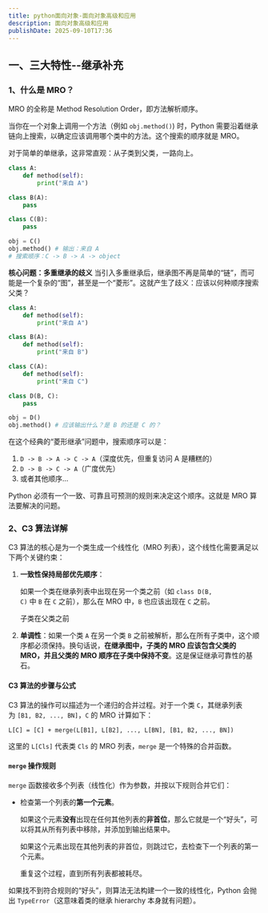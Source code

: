 ```yaml
---
title: python面向对象-面向对象高级和应用
description: 面向对象高级和应用
publishDate: 2025-09-10T17:36
---
```

## 一、三大特性--继承补充

### 1、什么是 MRO？

MRO 的全称是 Method Resolution Order，即方法解析顺序。

当你在一个对象上调用一个方法（例如 `obj.method()`) 时，Python 需要沿着继承链向上搜索，以确定应该调用哪个类中的方法。这个搜索的顺序就是 MRO。

对于简单的单继承，这非常直观：从子类到父类，一路向上。

```python
class A:
    def method(self):
        print("来自 A")

class B(A):
    pass

class C(B):
    pass

obj = C()
obj.method() # 输出：来自 A
# 搜索顺序：C -> B -> A -> object
```

**核心问题：多重继承的歧义**
当引入多重继承后，继承图不再是简单的“链”，而可能是一个复杂的“图”，甚至是一个“菱形”。这就产生了歧义：应该以何种顺序搜索父类？

```python
class A:
    def method(self):
        print("来自 A")

class B(A):
    def method(self):
        print("来自 B")

class C(A):
    def method(self):
        print("来自 C")

class D(B, C):
    pass

obj = D()
obj.method() # 应该输出什么？是 B 的还是 C 的？
```

在这个经典的“菱形继承”问题中，搜索顺序可以是：

1. `D -> B -> A -> C -> A`（深度优先，但重复访问 A 是糟糕的）
2. `D -> B -> C -> A`（广度优先）
3. 或者其他顺序...

Python 必须有一个一致、可靠且可预测的规则来决定这个顺序。这就是 MRO 算法要解决的问题。

### 2、C3 算法详解

C3 算法的核心是为一个类生成一个线性化（MRO 列表），这个线性化需要满足以下两个关键约束：

1. **一致性保持局部优先顺序**：

   如果一个类在继承列表中出现在另一个类之前（如 `class D(B, C)` 中 `B` 在 `C` 之前），那么在 MRO 中，`B` 也应该出现在 `C` 之前。

   子类在父类之前
2. **单调性**：如果一个类 `A` 在另一个类 `B` 之前被解析，那么在所有子类中，这个顺序都必须保持。换句话说，**在继承图中，子类的 MRO 应该包含父类的 MRO，并且父类的 MRO 顺序在子类中保持不变**。这是保证继承可靠性的基石。

#### C3 算法的步骤与公式

C3 算法的操作可以描述为一个递归的合并过程。对于一个类 `C`，其继承列表为 `[B1, B2, ..., BN]`，`C` 的 MRO 计算如下：

`L[C] = [C] + merge(L[B1], L[B2], ..., L[BN], [B1, B2, ..., BN])`

这里的 `L[Cls]` 代表类 `Cls` 的 MRO 列表，`merge` 是一个特殊的合并函数。

#### `merge` 操作规则

`merge` 函数接收多个列表（线性化）作为参数，并按以下规则合并它们：

* 检查第一个列表的**第一个元素**。

  如果这个元素**没有**出现在任何其他列表的**非首位**，那么它就是一个“好头”，可以将其从所有列表中移除，并添加到输出结果中。

  如果这个元素出现在其他列表的非首位，则跳过它，去检查下一个列表的第一个元素。

  重复这个过程，直到所有列表都被耗尽。

如果找不到符合规则的“好头”，则算法无法构建一个一致的线性化，Python 会抛出 `TypeError`（这意味着类的继承 hierarchy 本身就有问题）。
